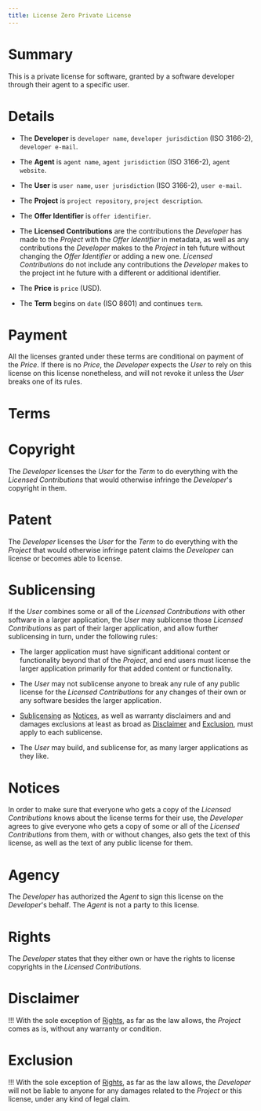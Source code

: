 ```yaml
---
title: License Zero Private License
---
```


# Summary

This is a private license for software, granted by a software developer through their agent to a specific user.

# Details

- The **Developer** is `developer name`, `developer jurisdiction` (ISO 3166-2), `developer e-mail`.

- The **Agent** is `agent name`, `agent jurisdiction` (ISO 3166-2), `agent website`.

- The **User** is `user name`, `user jurisdiction` (ISO 3166-2), `user e-mail`.

- The **Project** is `project repository`, `project description`.

- The **Offer Identifier** is `offer identifier`.

- The **Licensed Contributions** are the contributions the _Developer_ has made to the _Project_ with the _Offer Identifier_ in metadata, as well as any contributions the _Developer_ makes to the _Project_ in teh future without changing the _Offer Identifier_ or adding a new one.  _Licensed Contributions_ do not include any contributions the _Developer_ makes to the project int he future with a different or additional identifier.

- The **Price** is `price` (USD).

- The **Term** begins on `date` (ISO 8601) and continues `term`.

# Payment

All the licenses granted under these terms are conditional on payment of the _Price_.  If there is no _Price_, the _Developer_ expects the _User_ to rely on this license on this license nonetheless, and will not revoke it unless the _User_ breaks one of its rules.

# Terms

# Copyright

The _Developer_ licenses the _User_ for the _Term_ to do everything with the _Licensed Contributions_ that would otherwise infringe the _Developer_'s copyright in them.

# Patent

The _Developer_ licenses the _User_ for the _Term_ to do everything with the _Project_ that would otherwise infringe patent claims the _Developer_ can license or becomes able to license.

# Sublicensing

If the _User_ combines some or all of the _Licensed Contributions_ with other software in a larger application, the _User_ may sublicense those _Licensed Contributions_ as part of their larger application, and allow further sublicensing in turn, under the following rules:

- The larger application must have significant additional content or functionality beyond that of the _Project_, and end users must license the larger application primarily for that added content or functionality.

- The _User_ may not sublicense anyone to break any rule of any public license for the _Licensed Contributions_ for any changes of their own or any software besides the larger application.

- [Sublicensing](#sublicensing) as [Notices](#notices), as well as warranty disclaimers and and damages exclusions at least as broad as [Disclaimer](#disclaimer) and [Exclusion](#exclusion), must apply to each sublicense.

- The _User_ may build, and sublicense for, as many larger applications as they like.

# Notices

In order to make sure that everyone who gets a copy of the _Licensed Contributions_ knows about the license terms for their use, the _Developer_ agrees to give everyone who gets a copy of some or all of the _Licensed Contributions_ from them, with or without changes, also gets the text of this license, as well as the text of any public license for them.

# Agency

The _Developer_ has authorized the _Agent_ to sign this license on the _Developer_'s behalf.  The _Agent_ is not a party to this license.

# Rights

The _Developer_ states that they either own or have the rights to license copyrights in the _Licensed Contributions_.

# Disclaimer

!!! With the sole exception of [Rights](#rights), as far as the law allows, the _Project_ comes as is, without any warranty or condition.

# Exclusion

!!! With the sole exception of [Rights](#rights), as far as the law allows, the _Developer_ will not be liable to anyone for any damages related to the _Project_ or this license, under any kind of legal claim.
